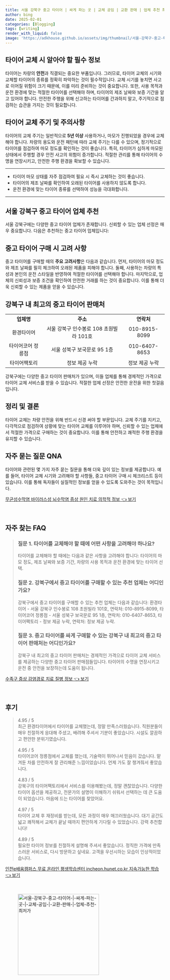 ```yaml
---
title: 서울 강북구 중고 타이어 | 싸게 파는 곳 | 교체 공임 | 교환 판매 | 업체 추천 최저가
author: bing
date: 2025-02-01
categories: [Blogging]
tags: [writing]
render_with_liquid: false
image: 'https://adkhouse.github.io/assets/img/thumbnail/서울-강북구-중고-타이어-|-싸게-파는-곳-|-교체-공임-|-교환-판매-|-업체-추천-최저가.webp'
---
```



<h2 id='타이어 교체 필수 정보'>타이어 교체 시 알아야 할 필수 정보</h2>

<p>타이어는 차량의 <b>안전</b>과 직결되는 중요한 부품입니다. 그러므로, 타이어 교체의 시기와 교체할 타이어의 종류를 정확히 파악하는 것이 필수적입니다. 교체 시기를 놓치면 사고로 이어질 위험이 크기 때문에, 이를 미리 준비하는 것이 중요합니다. 또한, 사용 목적과 운전 환경에 맞는 적절한 타이어를 선택해야 하며, 타이어의 제조 날짜와 보증 기간을 알고 있어야 합니다. 안전한 주행을 위해 신고하는 타이어를 간과하지 말고, 주기적으로 점검하는 습관을 가지는 것이 필요합니다.</p>

<h2 id='타이어 교체 주기 및 주의사항'>타이어 교체 주기 및 주의사항</h2>

<p>타이어의 교체 주기는 일반적으로 <b>5년 이상</b> 사용하거나, 마모가 진행되었을 경우에 교체해야 합니다. 차량의 용도와 운전 패턴에 따라 교체 주기는 다를 수 있으며, 정기적으로 타이어를 점검하여 마모 정도를 확인하는 것이 좋습니다. 특히, 타이어가 심하게 마모된 상태에서 주행할 경우 안전 사고의 위험이 증가합니다. 적절한 관리를 통해 타이어의 수명을 연장시키고, 안전한 주행 환경을 확보할 수 있습니다.</p>

<hr />

<ul>
    <li>타이어 마모 상태를 자주 점검하여 필요 시 즉시 교체하는 것이 좋습니다.</li>
    <li>타이어의 제조 날짜를 확인하여 오래된 타이어를 사용하지 않도록 합니다.</li>
    <li>운전 환경에 맞는 타이어 종류를 선택하여 성능을 극대화합니다.</li>
</ul>

<hr />

<h2 id='서울 강북구 중고 타이어 업체 추천'>서울 강북구 중고 타이어 업체 추천</h2>

<p>서울 강북구에는 다양한 중고 타이어 업체가 존재합니다. 신뢰할 수 있는 업체 선정은 매우 중요합니다. 다음은 추천하는 중고 타이어 업체입니다:</p>

<h2 id='중고 타이어 구매 시 고려 사항'>중고 타이어 구매 시 고려 사항</h2>

<p>중고 타이어를 구매할 때의 <b>주요 고려사항</b>은 다음과 같습니다. 먼저, 타이어의 마모 정도와 제조 날짜를 필히 체크하여 오래된 제품을 피해야 합니다. 둘째, 사용하는 차량의 특성과 본인의 운전 스타일을 반영하여 적절한 타이어를 선택해야 합니다. 마지막으로, 업체의 신뢰성과 보증 조건을 확인하여 안전한 거래를 하는 것이 중요합니다. 이를 통해 더욱 신뢰할 수 있는 제품을 얻을 수 있습니다.</p>

<h2 id='강북구 내 최고의 중고 타이어 판매처'>강북구 내 최고의 중고 타이어 판매처</h2>

<table>
    <tr>
        <td style="text-align: center; height: 17px;"><b>업체명</b></td>
        <td style="text-align: center; height: 17px;"><b>주소</b></td>
        <td style="text-align: center; height: 17px;"><b>연락처</b></td>
    </tr>
    <tr>
        <td style="text-align: center; height: 17px;">환경타이어</td>
        <td style="text-align: center; height: 17px;">서울 강북구 인수봉로 108 초원빌라 101호</td>
        <td style="text-align: center; height: 17px;">010-8915-8099</td>
    </tr>
    <tr>
        <td style="text-align: center; height: 17px;">타이어코어 정릉점</td>
        <td style="text-align: center; height: 17px;">서울 성북구 보국문로 95 1층</td>
        <td style="text-align: center; height: 17px;">010-6407-8653</td>
    </tr>
    <tr>
        <td style="text-align: center; height: 17px;">타이어팩토리</td>
        <td style="text-align: center; height: 17px;">정보 제공 누락</td>
        <td style="text-align: center; height: 17px;">정보 제공 누락</td>
    </tr>
</table>

<p>강북구에는 다양한 중고 타이어 판매처가 있으며, 이들 업체를 통해 경제적인 가격으로 타이어 교체 서비스를 받을 수 있습니다. 적절한 업체 선정은 안전한 운전을 위한 첫걸음입니다.</p>

<h2 id='정리 및 결론'>정리 및 결론</h2>

<p>타이어 교체는 차량 안전을 위해 반드시 신경 써야 할 부문입니다. 교체 주기를 지키고, 다각적으로 점검하여 상황에 맞는 타이어 교체를 이루어야 하며, 신뢰할 수 있는 업체에서 적절한 가격으로 구매하는 것이 중요합니다. 이를 통해 안전하고 쾌적한 주행 환경을 유지할 수 있습니다.</p>

<h2 id='자주 묻는 질문 QNA'>자주 묻는 질문 QNA</h2>

<p>타이어와 관련된 몇 가지 자주 묻는 질문을 통해 더욱 깊이 있는 정보를 제공합니다. 예를 들어, 타이어 교체 시기와 고려해야 할 사항들, 중고 타이어 구매 시 체크리스트 등이 있습니다. 이를 통해 독자들이 실질적인 정보를 얻을 수 있도록 도와주는 것이 목적입니다.</p>


<p><a class="click-button" title="무균성수막염 바이러스성 뇌수막염 증상 원인 치료 의학적 정보" href="https://adkhouse.github.io/posts/%EB%AC%B4%EA%B7%A0%EC%84%B1%EC%88%98%EB%A7%89%EC%97%BC-%EB%B0%94%EC%9D%B4%EB%9F%AC%EC%8A%A4%EC%84%B1-%EB%87%8C%EC%88%98%EB%A7%89%EC%97%BC-%EC%A6%9D%EC%83%81-%EC%9B%90%EC%9D%B8-%EC%B9%98%EB%A3%8C-%EC%9D%98%ED%95%99%EC%A0%81-%EC%A0%95%EB%B3%B4/" rel="dofollow">무균성수막염 바이러스성 뇌수막염 증상 원인 치료 의학적 정보 👈 보기</a></p><br>
<h2 id='자주_찾는_FAQ'>자주 찾는 FAQ</h2>
<div itemscope="" itemtype="https://schema.org/FAQPage"> 
<blockquote> 
<div itemscope="" itemprop="mainEntity" itemtype="https://schema.org/Question"> 
<h3 itemprop="name">질문 1. 타이어를 교체해야 할 때에 어떤 사항을 고려해야 하나요?</h3> 
<div itemscope="" itemprop="acceptedAnswer" itemtype="https://schema.org/Answer"> 
<span itemprop="text"> 
<p>타이어를 교체해야 할 때에는 다음과 같은 사항을 고려해야 합니다: 타이어의 마모 정도, 제조 날짜와 보증 기간, 차량의 사용 목적과 운전 환경에 맞는 타이어 선택.</p> 
</span> 
</div> 
</div> 

<div itemscope="" itemprop="mainEntity" itemtype="https://schema.org/Question"> 
<h3 itemprop="name">질문 2. 강북구에서 중고 타이어를 구매할 수 있는 추천 업체는 어디인가요?</h3> 
<div itemscope="" itemprop="acceptedAnswer" itemtype="https://schema.org/Answer"> 
<span itemprop="text"> 
<p>강북구에서 중고 타이어를 구매할 수 있는 추천 업체는 다음과 같습니다: 환경타이어 - 서울 강북구 인수봉로 108 초원빌라 101호, 연락처: 010-8915-8099, 타이어코어 정릉점 - 서울 성북구 보국문로 95 1층, 연락처: 010-6407-8653, 타이어팩토리 - 정보 제공 누락, 연락처: 정보 제공 누락.</p> 
</span> 
</div> 
</div> 

<div itemscope="" itemprop="mainEntity" itemtype="https://schema.org/Question"> 
<h3 itemprop="name">질문 3. 중고 타이어를 싸게 구매할 수 있는 강북구 내 최고의 중고 타이어 판매처는 어디인가요?</h3> 
<div itemscope="" itemprop="acceptedAnswer" itemtype="https://schema.org/Answer"> 
<span itemprop="text"> 
<p>강북구 내 최고의 중고 타이어 판매처는 경제적인 가격으로 타이어 교체 서비스를 제공하는 다양한 중고 타이어 판매점들입니다. 타이어의 수명을 연장시키고 운전 중 안전을 보장하는데 도움이 됩니다.</p> 
</span> 
</div> 
</div> 
</blockquote> 
</div>
<p><a class="click-button" title="수족구 증상 감염경로 치료 질병 정보" href="https://adkhouse.github.io/posts/%EC%88%98%EC%A1%B1%EA%B5%AC-%EC%A6%9D%EC%83%81-%EA%B0%90%EC%97%BC%EA%B2%BD%EB%A1%9C-%EC%B9%98%EB%A3%8C-%EC%A7%88%EB%B3%91-%EC%A0%95%EB%B3%B4/" rel="dofollow">수족구 증상 감염경로 치료 질병 정보 👈 보기</a></p><br>
<h2 id='후기'>후기</h2>
<div itemscope itemtype="https://schema.org/Product">
  <blockquote>
  <div itemprop="review" itemscope itemtype="https://schema.org/Review">
      <div itemprop="reviewRating" itemscope itemtype="https://schema.org/Rating"> <span itemprop="ratingValue">4.95</span> / <span itemprop="bestRating">5</span> </div>
      <span itemprop="reviewBody">최근 환경타이어에서 타이어를 교체했는데, 정말 만족스러웠습니다. 직원분들이 매우 친절하게 응대해 주셨고, 배려해 주셔서 기분이 좋았습니다. 시설도 깔끔하고 편안한 분위기였습니다.</span>
  </div>
  <br>
  <div itemprop="review" itemscope itemtype="https://schema.org/Review">
      <div itemprop="reviewRating" itemscope itemtype="https://schema.org/Rating"> <span itemprop="ratingValue">4.95</span> / <span itemprop="bestRating">5</span> </div>
      <span itemprop="reviewBody">타이어코어 정릉점에서 교체를 했는데, 기술력이 뛰어나서 믿음이 갔습니다. 맡겨둔 차를 안전하게 잘 관리해준 느낌이었습니다. 언제 가도 잘 챙겨줘서 좋았습니다.</span>
  </div>
  <br>
  <div itemprop="review" itemscope itemtype="https://schema.org/Review">
      <div itemprop="reviewRating" itemscope itemtype="https://schema.org/Rating"> <span itemprop="ratingValue">4.83</span> / <span itemprop="bestRating">5</span> </div>
      <span itemprop="reviewBody">강북구의 타이어팩토리에서 서비스를 이용해봤는데, 정말 괜찮았습니다. 다양한 타이어 옵션을 제공하고, 전문가의 설명이 이해하기 쉬워서 선택하는 데 큰 도움이 되었습니다. 마음에 드는 타이어를 찾았어요.</span>
  </div>
  <br>
  <div itemprop="review" itemscope itemtype="https://schema.org/Review">
      <div itemprop="reviewRating" itemscope itemtype="https://schema.org/Rating"> <span itemprop="ratingValue">4.97</span> / <span itemprop="bestRating">5</span> </div>
      <span itemprop="reviewBody">타이어 교체 후 재정비를 받는데, 모든 과정이 매우 매끄러웠습니다. 대기 공간도 넓고 쾌적해서 교체가 끝날 때까지 편안하게 기다릴 수 있었습니다. 강력 추천합니다!</span>
  </div>
  <br>
  <div itemprop="review" itemscope itemtype="https://schema.org/Review">
      <div itemprop="reviewRating" itemscope itemtype="https://schema.org/Rating"> <span itemprop="ratingValue">4.89</span> / <span itemprop="bestRating">5</span> </div>
      <span itemprop="reviewBody">필요한 타이어 정보를 친절하게 설명해 주셔서 좋았습니다. 정직한 가격에 만족스러운 서비스로, 다시 방문하고 싶네요. 고객을 우선시하는 모습이 인상적이었습니다.</span>
  </div>
  </blockquote>
</div>
<p><a class="click-button" title="인천e배움캠퍼스 무료 온라인 평생학습센터 incheon.hunet.co.kr 지속가능한 학습" href="https://adkhouse.github.io/posts/%EC%9D%B8%EC%B2%9Ce%EB%B0%B0%EC%9B%80%EC%BA%A0%ED%8D%BC%EC%8A%A4-%EB%AC%B4%EB%A3%8C-%EC%98%A8%EB%9D%BC%EC%9D%B8-%ED%8F%89%EC%83%9D%ED%95%99%EC%8A%B5%EC%84%BC%ED%84%B0-incheon.hunet.co.kr-%EC%A7%80%EC%86%8D%EA%B0%80%EB%8A%A5%ED%95%9C-%ED%95%99%EC%8A%B5/" rel="dofollow">인천e배움캠퍼스 무료 온라인 평생학습센터 incheon.hunet.co.kr 지속가능한 학습 👈 보기</a></p><br>
<figure class="image"><img src="https://adkhouse.github.io/assets/img/thumbnail/서울-강북구-중고-타이어-|-싸게-파는-곳-|-교체-공임-|-교환-판매-|-업체-추천-최저가.webp" alt="서울-강북구-중고-타이어-|-싸게-파는-곳-|-교체-공임-|-교환-판매-|-업체-추천-최저가" width="256" height="256"></figure>